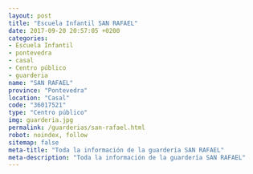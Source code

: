 ```yaml
---
layout: post
title: "Escuela Infantil SAN RAFAEL"
date: 2017-09-20 20:57:05 +0200
categories:
- Escuela Infantil
- pontevedra
- casal
- Centro público
- guarderia
name: "SAN RAFAEL"
province: "Pontevedra"
location: "Casal"
code: "36017521"
type: "Centro público"
img: guarderia.jpg
permalink: /guarderias/san-rafael.html
robot: noindex, follow
sitemap: false
meta-title: "Toda la información de la guardería SAN RAFAEL"
meta-description: "Toda la información de la guardería SAN RAFAEL"
---
```

